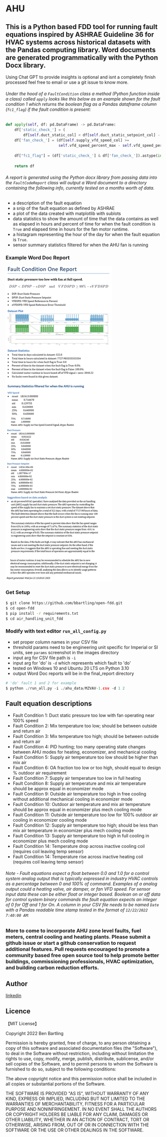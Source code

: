 # AHU

## This is a Python based FDD tool for running fault equations inspired by ASHRAE Guideline 36 for HVAC systems across historical datasets with the Pandas computing library. Word documents are generated programmatically with the Python Docx library.

Using Chat GPT to provide insights is optional and isnt a completely finish processed feel free to email or use a git issue to know more.

###### Under the hood of a `FaultCondition` class a method (Python function inside a class) called `apply` looks like this below as an example shown for the fault condition 1 which returns the boolean flag as a Pandas dataframe column (`fc1_flag`) if the fault condition is present:
```python
def apply(self, df: pd.DataFrame) -> pd.DataFrame:
    df['static_check_'] = (
        df[self.duct_static_col] < df[self.duct_static_setpoint_col] - self.duct_static_inches_err_thres)
    df['fan_check_'] = (df[self.supply_vfd_speed_col] >=
                        self.vfd_speed_percent_max - self.vfd_speed_percent_err_thres)

    df["fc1_flag"] = (df['static_check_'] & df['fan_check_']).astype(int)

    return df
```
	
###### A report is generated using the Python docx library from passing data into the `FaultCodeReport` class will output a Word document to a directory containing the following info, currently tested on a months worth of data.
* a description of the fault equation
* a snip of the fault equation as defined by ASHRAE
* a plot of the data created with matplotlib with sublots
* data statistics to show the amount of time that the data contains as well as elapsed in hours and percent of time for when the fault condition is `True` and elapsed time in hours for the fan motor runtime.
* a histagram representing the hour of the day for when the fault equation is `True`.
* sensor summary statistics filtered for when the AHU fan is running

### Example Word Doc Report
![Alt text](/air_handling_unit_fdd/images/fc1_report_screenshot_all.png)

### Get Setup
```bash
$ git clone https://github.com/bbartling/open-fdd.git
$ cd open-fdd
$ pip install -r requirements.txt
$ cd air_handling_unit_fdd
```

### Modify with text editor `run_all_config.py`
* set proper column names in your CSV file 
* threshold params need to be engineering unit specific for Imperial or SI units, see `params` screenshot in the images directory
* input arg for CSV file path is `-i`
* input arg for 'do' is `-d` which represents which fault to 'do'
* tested on Windows 10 and Ubuntu 20 LTS on Python 3.10
* output Word Doc reports will be in the final_report directory

```python
# 'do' fault 1 and 2 for example
$ python ./run_all.py -i ./ahu_data/MZVAV-1.csv -d 1 2
```

## Fault equation descriptions
* Fault Condition 1: Duct static pressure too low with fan operating near 100% speed
* Fault Condition 2: Mix temperature too low; should be between outside and return air
* Fault Condition 3: Mix temperature too high; should be between outside and return air
* Fault Condition 4: PID hunting; too many operating state changes between AHU modes for heating, economizer, and mechanical cooling
* Fault Condition 5: Supply air temperature too low should be higher than mix air
* Fault Condition 6: OA fraction too low or too high, should equal to design % outdoor air requirement
* Fault Condition 7: Supply air temperature too low in full heating
* Fault Condition 8: Supply air temperature and mix air temperature should be approx equal in economizer mode
* Fault Condition 9: Outside air temperature too high in free cooling without additional mechanical cooling in economizer mode
* Fault Condition 10: Outdoor air temperature and mix air temperature should be approx equal in economizer plus mech cooling mode
* Fault Condition 11: Outside air temperature too low for 100% outdoor air cooling in economizer cooling mode
* Fault Condition 12: Supply air temperature too high; should be less than mix air temperature in economizer plus mech cooling mode
* Fault Condition 13: Supply air temperature too high in full cooling in economizer plus mech cooling mode
* Fault Condition 14: Temperature drop across inactive cooling coil (requires coil leaving temp sensor)
* Fault Condition 14: Temperature rise across inactive heating coil (requires coil leaving temp sensor)

###### Note - Fault equations expect a float between 0.0 and 1.0 for a control system analog output that is typically expressed in industry HVAC controls as a percentage between 0 and 100% of command. Examples of a analog output could a heating valve, air damper, or fan VFD speed. For sensor input data these can be either float or integer based. Boolean on or off data for control system binary commands the fault equation expects an integer of 0 for Off and 1 for On. A column in your CSV file needs to be named `Date` with a Pandas readable time stamp tested in the format of `12/22/2022  7:40:00 AM`:

### More to come to incorporate AHU zone level faults, fuel meters, central cooling and heating plants. Please submit a github issue or start a github conservation to request additional features. Pull requests encouraged to promote a community based free open source tool to help promote better buildings, commissioning professionals, HVAC optimization, and building carbon reduction efforts.

## Author

[linkedin](https://www.linkedin.com/in/ben-bartling-510a0961/)

## Licence

【MIT License】

Copyright 2022 Ben Bartling

Permission is hereby granted, free of charge, to any person obtaining a copy of this software and associated documentation files (the "Software"), to deal in the Software without restriction, including without limitation the rights to use, copy, modify, merge, publish, distribute, sublicense, and/or sell copies of the Software, and to permit persons to whom the Software is furnished to do so, subject to the following conditions:

The above copyright notice and this permission notice shall be included in all copies or substantial portions of the Software.

THE SOFTWARE IS PROVIDED "AS IS", WITHOUT WARRANTY OF ANY KIND, EXPRESS OR IMPLIED, INCLUDING BUT NOT LIMITED TO THE WARRANTIES OF MERCHANTABILITY, FITNESS FOR A PARTICULAR PURPOSE AND NONINFRINGEMENT. IN NO EVENT SHALL THE AUTHORS OR COPYRIGHT HOLDERS BE LIABLE FOR ANY CLAIM, DAMAGES OR OTHER LIABILITY, WHETHER IN AN ACTION OF CONTRACT, TORT OR OTHERWISE, ARISING FROM, OUT OF OR IN CONNECTION WITH THE SOFTWARE OR THE USE OR OTHER DEALINGS IN THE SOFTWARE.
